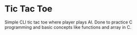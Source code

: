 # Tic Tac Toe
Simple CLI tic tac toe where player plays AI. Done to practice C programming and basic concepts like functions and array in C.